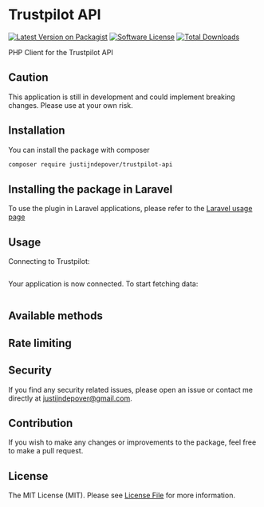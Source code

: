 # Trustpilot API

[![Latest Version on Packagist](https://img.shields.io/packagist/v/justijndepover/trustpilot-api.svg?style=flat-square)](https://packagist.org/packages/justijndepover/trustpilot-api)
[![Software License](https://img.shields.io/badge/license-MIT-brightgreen.svg?style=flat-square)](LICENSE.md)
[![Total Downloads](https://img.shields.io/packagist/dt/justijndepover/trustpilot-api.svg?style=flat-square)](https://packagist.org/packages/justijndepover/trustpilot-api)

PHP Client for the Trustpilot API

## Caution

This application is still in development and could implement breaking changes. Please use at your own risk.

## Installation

You can install the package with composer

```sh
composer require justijndepover/trustpilot-api
```

## Installing the package in Laravel

To use the plugin in Laravel applications, please refer to the [Laravel usage page](docs/laravel-usage.md)

## Usage

Connecting to Trustpilot:
```php
```

Your application is now connected. To start fetching data:
```php
```

## Available methods

## Rate limiting

## Security

If you find any security related issues, please open an issue or contact me directly at [justijndepover@gmail.com](justijndepover@gmail.com).

## Contribution

If you wish to make any changes or improvements to the package, feel free to make a pull request.

## License

The MIT License (MIT). Please see [License File](LICENSE.md) for more information.
